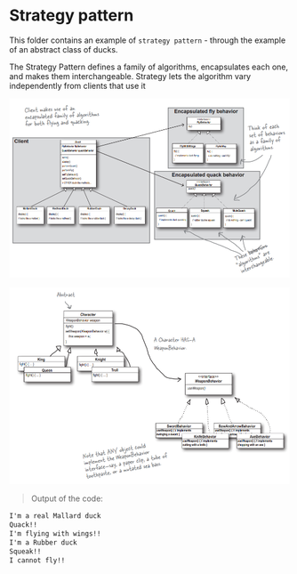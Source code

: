 # Strategy pattern

This folder contains an example of `strategy pattern` - through the example of an abstract class of ducks.

The Strategy Pattern defines a family of algorithms, encapsulates each one, and makes them interchangeable. Strategy lets the algorithm vary independently from clients that use it

![alt text](images/image1.png)

![alt text](images/image2.png)

> Output of the code:

```
I'm a real Mallard duck
Quack!!
I'm flying with wings!!
I'm a Rubber duck
Squeak!!
I cannot fly!!
```
